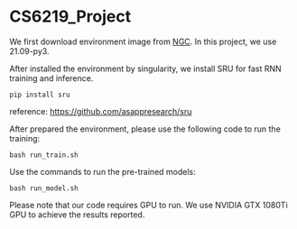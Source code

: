 # CS6219_Project

We first download environment image from [NGC](https://ngc.nvidia.com/catalog/containers/nvidia:pytorch/tags).
In this project, we use 21.09-py3.

After installed the environment by singularity, we install SRU for fast RNN training and inference.
```
pip install sru
```

reference: https://github.com/asappresearch/sru


After prepared the environment, please use the following code to run the training:

```
bash run_train.sh
```

Use the commands to run the pre-trained models:

```
bash run_model.sh
```

Please note that our code requires GPU to run. We use NVIDIA GTX 1080Ti GPU to achieve the results reported.
